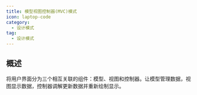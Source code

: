 ```yaml
---
title: 模型视图控制器(MVC)模式
icon: laptop-code
category:
  - 设计模式
tag:
  - 设计模式
---
```


## 概述

将用户界面分为三个相互关联的组件：模型、视图和控制器。让模型管理数据，视图显示数据，控制器调解更新数据并重新绘制显示。